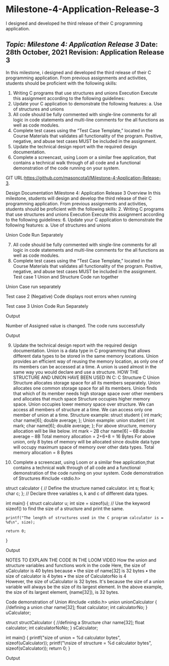 # Milestone-4-Application-Release-3
I designed and developed he third release of their C programming application. 


***Topic:	Milestone 4: Application Release 3***
Date:	28th October, 2021
Revision:	Application Release 3
-----------------------
In this milestone, i designed and developed the third release of their C programming application. From previous assignments and activities, students should be proficient with the following skills:
1.	Writing C programs that use structures and unions
Execution
Execute this assignment according to the following guidelines:
1.	Update your C application to demonstrate the following features: 
a.	Use of structures and unions
2.	All code should be fully commented with single-line comments for all logic in code statements and multi-line comments for the all functions as well as code modules.
3.	Complete test cases using the “Test Case Template,” located in the Course Materials that validates all functionality of the program. Positive, negative, and abuse test cases MUST be included in the assignment.
4.	Update the technical design report with the required design documentation.
5.	Complete a screencast, using Loom or a similar free application, that contains a technical walk through of all code and a functional demonstration of the code running on your system.
			

GIT URL:https://github.com/masoncota1/Milestone-4-Application-Release-3.
 
 
Design Documentation
Milestone 4: Application Release 3
Overview
In this milestone, students will design and develop the third release of their C programming application. From previous assignments and activities, students should be proficient with the following skills:
2.	Writing C programs that use structures and unions
Execution
Execute this assignment according to the following guidelines:
6.	Update your C application to demonstrate the following features: 
a.	Use of structures and unions
 
Union Code Run Separately

7.	All code should be fully commented with single-line comments for all logic in code statements and multi-line comments for the all functions as well as code modules.
8.	Complete test cases using the “Test Case Template,” located in the Course Materials that validates all functionality of the program. Positive, negative, and abuse test cases MUST be included in the assignment.
Test case 1
Union and Structure Code run together
 
Union Case run separately
 

Test case 2 (Negative)
Code displays root errors when running
 


Test case 3 
Union Code Run Separately
 
Output
 
Number of Assigned value is changed. The code runs successfully
 
Output
 
9.	Update the technical design report with the required design documentation.
Union is a data type in C programming that allows different data types to be stored in the same memory locations. Union provides an efficient way of reusing the memory location, as only one of its members can be accessed at a time. A union is used almost in the same way you would declare and use a structure.
HOW THE STRUCTURE AND UNION HAVE BEEN USED IN C:
C Structure	C Union
Structure allocates storage space for all its members separately.	Union allocates one common storage space for all its members.
Union finds that which of its member needs high storage space over other members and allocates that much space
Structure occupies higher memory space.	Union occupies lower memory space over structure.
We can access all members of structure at a time.	We can access only one member of union at a time.
Structure example:
struct student
{
int mark;
char name[6];
double average;
};	Union example:
union student
{
int mark;
char name[6];
double average;
};
For above structure, memory allocation will be like below.
int mark – 2B
char name[6] – 6B
double average – 8B 
Total memory allocation = 2+6+8 = 16 Bytes	For above union, only 8 bytes of memory will be allocated since double data type will occupy maximum space of memory over other data types. 
Total memory allocation = 8 Bytes



10.	Complete a screencast, using Loom or a similar free application,that contains a technical walk through of all code and a functional demonstration of the code running on your system.
Code demonstration of Structures
#include <stdio.h>
 
struct calculator {    // Define the structure named calculator.
     int s;
     float k;
     char c;
};  // Declare three variables s, k and c of different data types.
  
int main() {
    struct calculator u;
    int size = sizeof(u);    // Use the keyword sizeof() to find the size of a structure and print the same.
 
    printf("The length of structures used in the C program calculator is = %d\n", size);
 
    return 0;
}

Output
 

NOTES TO EXPLAIN THE CODE IN THE LOOM VIDEO
How the union and structure variables and functions work in the code
Here, the size of sCalculator is 40 bytes because
•	the size of name[32] is 32 bytes
•	the size of calculator is 4 bytes
•	the size of CalculatorNo is 4  
However, the size of uCalculator is 32 bytes. It's because the size of a union variable will always be the size of its largest element. In the above example, the size of its largest element, (name[32]), is 32 bytes.


Code demonstration of Union 
#include <stdio.h>
union unionCalculator
{
   //defining a union
   char name[32];
   float calculator;
   int calculatorNo;
} uCalculator;

struct structCalculator
{
    //defining a Structure
   char name[32];
   float calculator;
   int calculatorNoNo;
} sCalculator;

int main()
{
   printf("size of union = %d calculator bytes", sizeof(uCalculator));
   printf("\nsize of structure = %d calculator bytes", sizeof(sCalculator));
   return 0;
}

Output
 

